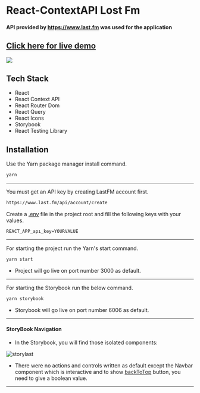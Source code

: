 # React-ContextAPI Lost Fm
#### API provided by https://www.last.fm was used for the application

## [Click here for live demo](https://lostfm.netlify.app/)
![](./src/assets/Lost%20Fm.gif)

## Tech Stack
* React
* React Context API
* React Router Dom
* React Query
* React Icons
* Storybook
* React Testing Library



## Installation

Use the Yarn package manager install command.

```bash
yarn
```
---
You must get an API key by creating LastFM account first.
```bash
https://www.last.fm/api/account/create
```
Create a [.env](#) file in the project root and fill the following keys with your values.
```bash
REACT_APP_apı_key=YOURVALUE
```

---
For starting the project run the Yarn's start command.

```bash
yarn start
```
* Project will go live on port number 3000 as default.
---
For starting the Storybook run the below command.

```bash
yarn storybook
```
* Storybook will go live on port number 6006 as default.

---
#### StoryBook Navigation
* In the Storybook, you will find those isolated components:

![storylast](./src/assets/LostFmStoryBook.gif)

* There were no actions and controls written as default except the Navbar component which is interactive and to show [backToTop](#) button, you need to give a boolean value.

---